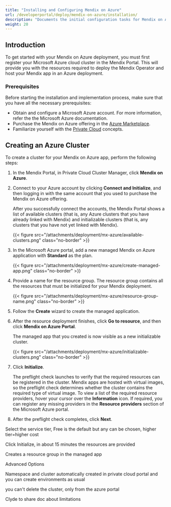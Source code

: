 ```yaml
---
title: "Installing and Configuring Mendix on Azure"
url: /developerportal/deploy/mendix-on-azure/installation/
description: "Documents the initial configuration tasks for Mendix on Azure."
weight: 20
---
```


## Introduction

To get started with your Mendix on Azure deployment, you must first register your Microsoft Azure cloud cluster in the Mendix Portal. This will provide you with the resources required to deploy the Mendix Operator and host your Mendix app in an Azure deployment.

### Prerequisites

Before starting the installation and implementation process, make sure that you have all the necessary prerequisites:

* Obtain and configure a Microsoft Azure account. For more information, refer the the Microsoft Azure documentation.
* Purchase the Mendix on Azure offering in the [Azure Marketplace](https://azuremarketplace.microsoft.com/).
* Familiarize yourself with the [Private Cloud](https://docs.mendix.com/developerportal/deploy/private-cloud/) concepts.

## Creating an Azure Cluster

To create a cluster for your Mendix on Azure app, perform the following steps:

1. In the Mendix Portal, in Private Cloud Cluster Manager, click **Mendix on Azure**.
2. Connect to your Azure account by clicking **Connect and Initialize**, and then logging in with the same account that you used to purchase the Mendix on Azure offering.

    After you successfully connect the accounts, the Mendix Portal shows a list of available clusters (that is, any Azure clusters that you have already linked with Mendix) and initializable clusters (that is, any clusters that you have not yet linked with Mendix).

    {{< figure src="/attachments/deployment/mx-azure/available-clusters.png" class="no-border" >}}

3. In the Microsoft Azure portal, add a new managed Mendix on Azure application with **Standard** as the plan.

    {{< figure src="/attachments/deployment/mx-azure/create-managed-app.png" class="no-border" >}}

4. Provide a name for the resource group. The resource group contains all the resources that must be initialized for your Mendix deployment.

    {{< figure src="/attachments/deployment/mx-azure/resource-group-name.png" class="no-border" >}}

5. Follow the **Create** wizard to create the managed application.

6. After the resource deployment finishes, click **Go to resource**, and then click **Mendix on Azure Portal**.

    The managed app that you created is now visible as a new initializable cluster.

    {{< figure src="/attachments/deployment/mx-azure/initializable-clusters.png" class="no-border" >}}   

7. Click **Initialize**. 

    The preflight check launches to verify that the required resources can be registered in the cluster. Mendix apps are hosted with virtual images, so the preflight check determines whether the cluster contains the required type of virtual image. To view a list of the required resource providers, hover your cursor over the **Information** icon. If required, you can register any missing providers in the **Resource providers** section of the Microsoft Azure portal.

8. After the preflight check completes, click **Next**.

Select the service tier, Free is the default but any can be chosen, higher tier=higher cost

Click Initialize, in about 15 minutes the resources are provided

Creates a resource group in the managed app

Advanced Options

Namespace and cluster automatically created in private cloud portal and you can create environments as usual

you can't delete the cluster, only from the azure portal

Clyde to share doc about limitations